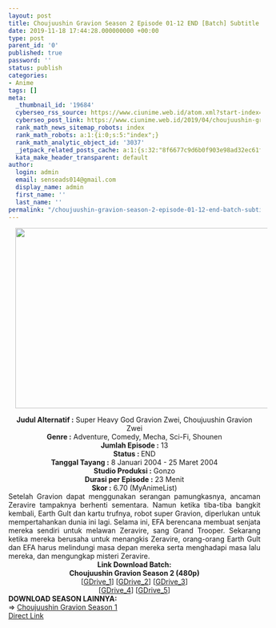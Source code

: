 ```yaml
---
layout: post
title: Choujuushin Gravion Season 2 Episode 01-12 END [Batch] Subtitle Indonesia
date: 2019-11-18 17:44:28.000000000 +00:00
type: post
parent_id: '0'
published: true
password: ''
status: publish
categories:
- Anime
tags: []
meta:
  _thumbnail_id: '19684'
  cyberseo_rss_source: https://www.ciunime.web.id/atom.xml?start-index=2401&max-results=150
  cyberseo_post_link: https://www.ciunime.web.id/2019/04/choujuushin-gravion-season-2-episode-01.html
  rank_math_news_sitemap_robots: index
  rank_math_robots: a:1:{i:0;s:5:"index";}
  rank_math_analytic_object_id: '3037'
  _jetpack_related_posts_cache: a:1:{s:32:"8f6677c9d6b0f903e98ad32ec61f8deb";a:2:{s:7:"expires";i:1644712629;s:7:"payload";a:0:{}}}
  kata_make_header_transparent: default
author:
  login: admin
  email: senseads014@gmail.com
  display_name: admin
  first_name: ''
  last_name: ''
permalink: "/choujuushin-gravion-season-2-episode-01-12-end-batch-subtitle-indonesia/"
---
```

<div class="separator" style="clear: both; text-align: center;"><a href="https://3.bp.blogspot.com/-3W7im_lvJPw/XKhp7xnboJI/AAAAAAAANB0/99YKwAN3IQw85-pAhyJn5-GEQ-9bQmE0wCLcBGAs/s1600/Choujuushin%2BGravion%2BSeason%2B2.jpg" imageanchor="1" style="margin-left: 1em; margin-right: 1em;"><img border="0" data-original-height="720" data-original-width="1280" height="360" src="{{ site.baseurl }}/assets/2019/11/Choujuushin%2BGravion%2BSeason%2B2.jpg" width="640" /></a></div>
<div class="separator" style="clear: both; text-align: center;"></div>
<p>
<div style="text-align: center;"><b>Judul</b><b><b> Alternatif</b> :</b> Super Heavy God Gravion Zwei, Choujuushin Gravion Zwei</div>
<div style="text-align: center;"><b><b>Genre :</b></b> Adventure, Comedy, Mecha, Sci-Fi, Shounen</div>
<div style="text-align: center;"><b>Jumlah Episode :</b> 13<br /><b>Status :&nbsp;</b>END<br /><b>Tanggal Tayang :</b> 8 Januari 2004 - 25 Maret 2004<br /><b>Studio Produksi :</b> Gonzo<br /><b>Durasi per Episode :</b> 23 Menit</div>
<div style="text-align: center;"><b>Skor :</b> 6.70 (MyAnimeList)</div>
<div style="text-align: center;"></div>
<div style="text-align: justify;">Setelah Gravion dapat menggunakan serangan pamungkasnya, ancaman Zeravire tampaknya berhenti sementara. Namun ketika tiba-tiba bangkit kembali, Earth Gult dan kartu trufnya, robot super Gravion, diperlukan untuk mempertahankan dunia ini lagi. Selama ini, EFA berencana membuat senjata mereka sendiri untuk melawan Zeravire, sang Grand Trooper. Sekarang ketika mereka berusaha untuk menangkis Zeravire, orang-orang Earth Gult dan EFA harus melindungi masa depan mereka serta menghadapi masa lalu mereka, dan mengungkap misteri Zeravire.</div>
<div style="text-align: justify;"></div>
<div style="text-align: justify;"></div>
<div style="text-align: center;"><b>Link Download Batch:</b></div>
<div style="text-align: center;"><b>Choujuushin Gravion Season 2 (480p)</b></div>
<div style="text-align: center;">[<a href="https://drive.google.com/uc?id=17KDaeXTFgNgrPF86wLTO45tUX6Y2rZkJ" target="_blank" rel="noopener">GDrive_1</a>] [<a href="https://drive.google.com/uc?id=1ZEhmYhkfJhIlRT4rWPhr742GO59_Pn7v" target="_blank" rel="noopener">GDrive_2</a>] [<a href="https://drive.google.com/uc?id=1wyU28HWavoObsxhENn-ZyNZmb32Kn7Pk" target="_blank" rel="noopener">GDrive_3</a>]<br />[<a href="https://drive.google.com/uc?id=1J0fG2esA3CcyFoYnj6z0p5iJSX3MZFZ1" target="_blank" rel="noopener">GDrive_4</a>] [<a href="https://drive.google.com/uc?id=11oOaw5pugSku0K2Oq8zyfrJZ1s-E8lgE" target="_blank" rel="noopener">GDrive_5</a>]
<div style="text-align: left;"></div>
<div style="text-align: left;"></div>
<div style="text-align: left;"><b>DOWNLOAD SEASON LAINNYA:</b></div>
<div style="text-align: left;"></div>
<div style="text-align: left;">=&gt;&nbsp;<a href="https://www.ciunime.web.id/2019/04/choujuushin-gravion-season-1-episode-01.html" target="_blank" rel="noopener">Choujuushin Gravion Season 1</a></div>
<div style="text-align: left;"></div>
</div>
<link rel="stylesheet" href="https://cdnjs.cloudflare.com/ajax/libs/font-awesome/4.7.0/css/font-awesome.min.css" />
<div class="divbtn"> <a href="https://handymansurrender.com/fihup8buzv?key=94550f7ce39444073321dde3b8782f97" class="btn"><i class="fa fa-download"></i> Direct Link</a> </div>
